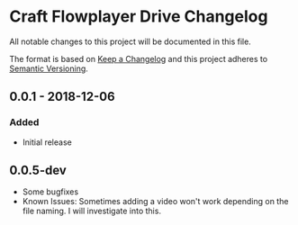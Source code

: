 # Craft Flowplayer Drive Changelog

All notable changes to this project will be documented in this file.

The format is based on [Keep a Changelog](http://keepachangelog.com/) and this project adheres to [Semantic Versioning](http://semver.org/).

## 0.0.1 - 2018-12-06
### Added
- Initial release

## 0.0.5-dev
- Some bugfixes
- Known Issues: Sometimes adding a video won't work depending on the file naming. I will investigate into this.